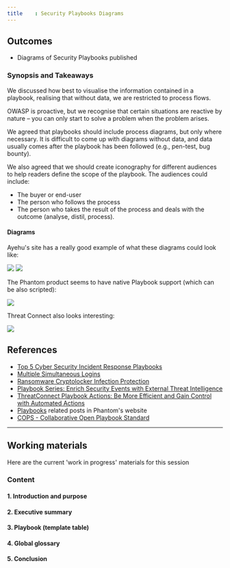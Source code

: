```yaml
---
title    : Security Playbooks Diagrams
---
```


## Outcomes

- Diagrams of Security Playbooks published

### Synopsis and Takeaways

We discussed how best to visualise the information contained in a playbook, realising that without data, we are restricted to process flows.

OWASP is proactive, but we recognise that certain situations are reactive by nature – you can only start to solve a problem when the problem arises.

We agreed that playbooks should include process diagrams, but only where necessary.  It is difficult to come up with diagrams without data, and data usually comes after the playbook has been followed (e.g., pen-test, bug bounty).

We also agreed that we should create iconography for different audiences to help readers define the scope of the playbook. The audiences could include:

- The buyer or end-user
- The person who follows the process
- The person who takes the result of the process and deals with the outcome (analyse, distil, process).

#### Diagrams

Ayehu's site has a really good example of what these diagrams could look like:

[![](https://ayehu.com/wp-content/uploads/2016/05/Multiple-Logins-Detected-color.png)](https://ayehu.com/wp-content/uploads/2016/05/Multiple-Logins-Detected-color.png)
[![](https://ayehu.com/wp-content/uploads/2016/05/Ransomware-CryptoLocker_Color.png)](https://ayehu.com/wp-content/uploads/2016/05/Ransomware-CryptoLocker_Color.png)

The Phantom product seems to have native Playbook support (which can be also scripted):

[![](https://phantomcybercorp.files.wordpress.com/2016/10/vpe-inestigate-playbook.png?w=700)](https://phantomcybercorp.files.wordpress.com/2016/10/vpe-inestigate-playbook.png?w=700)

Threat Connect also looks interesting:

[![](https://threatconnect.com/wp-content/uploads/image00-24.png)](https://threatconnect.com/wp-content/uploads/image00-24.png)


## References

 - [Top 5 Cyber Security Incident Response Playbooks](https://ayehu.com/cyber-security-incident-response-automation/top-5-cyber-security-incident-response-playbooks/)
 - [Multiple Simultaneous Logins](https://ayehu.com/cyber-security-incident-response-automation/top-5-cyber-security-incident-response-playbooks/multiple-simultaneous-logins/)
 - [Ransomware Cryptolocker Infection Protection](https://ayehu.com/cyber-security-incident-response-automation/top-5-cyber-security-incident-response-playbooks/ransomware-cryptolocker-infection-protection/)
 - [Playbook Series: Enrich Security Events with External Threat Intelligence](https://blog.phantom.us/2016/10/13/playbook-series-enrich-security-events-with-external-threat-intelligence/)
 - [ThreatConnect Playbook Actions: Be More Efficient and Gain Control with Automated Actions](https://threatconnect.com/blog/threatconnect-playbook-actions/)
 - [Playbooks](https://blog.phantom.us/category/playbooks/) related posts in Phantom's website
 - [COPS - Collaborative Open Playbook Standard](https://github.com/demisto/COPS)

 ---

## Working materials

Here are the current 'work in progress' materials for this session

### Content

#### 1. Introduction and purpose


#### 2. Executive summary


#### 3. Playbook (template table)


#### 4. Global glossary


#### 5. Conclusion
